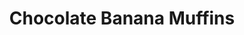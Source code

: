 ---
title: Chocolate Banana Muffins
metadata:
  course: Treat
  servings: '8'
  title: Chocolate Banana Muffins
ingredients:
- name: baking soda
  amount: 0.5 tsp
- name: vanilla extract
  amount: 1tsp
- name: medium bananas
  amount: '3'
- name: baking powder
  amount: 0.5 tsp
- name: chocolate chips
  amount: 30 g
- name: cacao powder
  amount: 0.25 cups
- name: oats
  amount: 1 cup
- name: oat milk
  amount: 2 tbsp
- name: large egg
  amount: '1'
cookware:
- name: large mixing bowl
- name: medium mixing bowl
- name: silicon cup cake mould
steps:
- description: Preheat the oven to 180C then grab a large mixing bowl and mix the
    oats, cacao powder, baking powder and baking soda until they're combined.
- description: Now add the medium bananas, large egg, oat milk, vanilla extract and
    chocolate chips to a medium mixing bowl and mix until well combined.
- description: Now add the wet mix to the dry mix and stir until combined.
- description: Spoon the mixture into 8 sections of a silicon cup cake mould.
- description: Bake for 12 minutes, and leave to cool before storing (or eating) them.

---